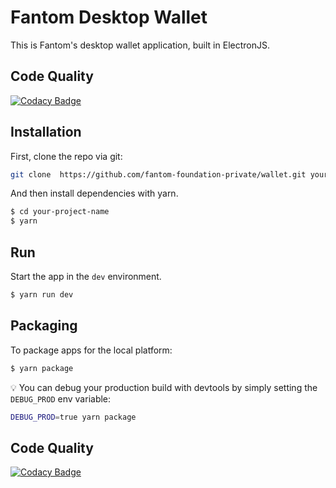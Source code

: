 # Fantom Desktop Wallet

This is Fantom's desktop wallet application, built in ElectronJS.

## Code Quality

[![Codacy Badge](https://api.codacy.com/project/badge/Grade/336ee5e109fc475493f74e22f21b6fa1)](https://www.codacy.com/app/Fantom/desktop-wallet?utm_source=github.com&amp;utm_medium=referral&amp;utm_content=Fantom-foundation/desktop-wallet&amp;utm_campaign=Badge_Grade)


## Installation

First, clone the repo via git:

```bash
git clone  https://github.com/fantom-foundation-private/wallet.git your-project-name
```

And then install dependencies with yarn.

```bash
$ cd your-project-name
$ yarn
```

## Run

Start the app in the `dev` environment.

```bash
$ yarn run dev
```

## Packaging

To package apps for the local platform:

```bash
$ yarn package
```

:bulb: You can debug your production build with devtools by simply setting the `DEBUG_PROD` env variable:

```bash
DEBUG_PROD=true yarn package
```

## Code Quality

[![Codacy Badge](https://api.codacy.com/project/badge/Grade/336ee5e109fc475493f74e22f21b6fa1)](https://www.codacy.com/app/Fantom/desktop-wallet?utm_source=github.com&amp;utm_medium=referral&amp;utm_content=Fantom-foundation/desktop-wallet&amp;utm_campaign=Badge_Grade)
